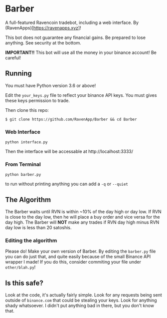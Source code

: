 # Barber

A full-featured Ravencoin tradebot, including a web interface. By (RavenApps)[https://ravenapps.xyz]!

This bot does not guarantee any financial gains. Be prepared to lose anything. See security at the bottom.

**IMPORTANT!!** This bot will use all the money in your binance account! Be careful!

## Running

You must have Python version 3.6 or above!

Edit the `your_keys.py` file to reflect your binance API keys. You must gives these keys permission to trade.

Then clone this repo:

```
$ git clone https://github.com/RavenApp/Barber && cd Barber
```

### Web Interface

```
python interface.py
```

Then the interface will be accessable at http://localhost:3333/

### From Terminal

```
python barber.py
```

to run without printing anything you can add a `-q` or `--quiet`

## The Algorithm

The Barber waits until RVN is within ~10% of the day high or day low. If RVN is close to the day low, then he will place a buy order and vice versa for the day high. The Barber will **NOT** make any trades if RVN day high minus RVN day low is less than 20 satoshis.

### Editing the algorithm

Please do! Make your own version of Barber. By editing the `barber.py` file you can do just that, and quite easily because of the small Binance API wrapper I made! If you do this, consider commiting your file under `other/blah.py`!

## Is this safe?

Look at the code, it's actually fairly simple. Look for any requests being sent outside of `binance.com` that could be stealing your keys. Look for anything shady whatsoever. I didn't put anything bad in there, but you don't know that. 



